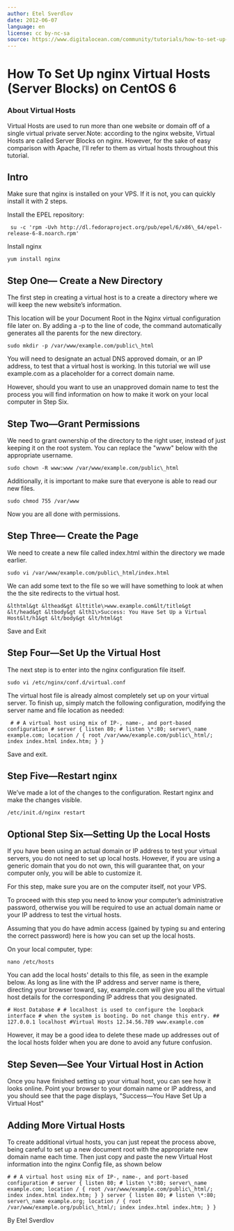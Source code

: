```yaml
---
author: Etel Sverdlov
date: 2012-06-07
language: en
license: cc by-nc-sa
source: https://www.digitalocean.com/community/tutorials/how-to-set-up-nginx-virtual-hosts-server-blocks-on-centos-6
---
```


# How To Set Up nginx Virtual Hosts (Server Blocks) on CentOS 6

### About Virtual Hosts

Virtual Hosts are used to run more than one website or domain off of a single virtual private server.Note: according to the nginx website, Virtual Hosts are called Server Blocks on nginx. However, for the sake of easy comparison with Apache, I'll refer to them as virtual hosts throughout this tutorial.

## Intro

Make sure that nginx is installed on your VPS. If it is not, you can quickly install it with 2 steps.

Install the EPEL repository:

     su -c 'rpm -Uvh http://dl.fedoraproject.org/pub/epel/6/x86\_64/epel-release-6-8.noarch.rpm'

Install nginx

    yum install nginx

## Step One— Create a New Directory

The first step in creating a virtual host is to a create a directory where we will keep the new website’s information.

This location will be your Document Root in the Nginx virtual configuration file later on. By adding a -p to the line of code, the command automatically generates all the parents for the new directory.

    sudo mkdir -p /var/www/example.com/public\_html

You will need to designate an actual DNS approved domain, or an IP address, to test that a virtual host is working. In this tutorial we will use example.com as a placeholder for a correct domain name.

However, should you want to use an unapproved domain name to test the process you will find information on how to make it work on your local computer in Step Six.

## Step Two—Grant Permissions

We need to grant ownership of the directory to the right user, instead of just keeping it on the root system. You can replace the "www" below with the appropriate username.

    sudo chown -R www:www /var/www/example.com/public\_html

Additionally, it is important to make sure that everyone is able to read our new files.

    sudo chmod 755 /var/www

Now you are all done with permissions.

## Step Three— Create the Page

We need to create a new file called index.html within the directory we made earlier.

    sudo vi /var/www/example.com/public\_html/index.html

We can add some text to the file so we will have something to look at when the the site redirects to the virtual host.

    &lthtml&gt &lthead&gt &lttitle\>www.example.com&lt/title&gt &lt/head&gt &ltbody&gt &lth1\>Success: You Have Set Up a Virtual Host&lt/h1&gt &lt/body&gt &lt/html&gt

Save and Exit

## Step Four—Set Up the Virtual Host

The next step is to enter into the nginx configuration file itself.

    sudo vi /etc/nginx/conf.d/virtual.conf

The virtual host file is already almost completely set up on your virtual server. To finish up, simply match the following configuration, modifying the server name and file location as needed:

     # # A virtual host using mix of IP-, name-, and port-based configuration # server { listen 80; # listen \*:80; server\_name example.com; location / { root /var/www/example.com/public\_html/; index index.html index.htm; } } 

Save and exit.

## Step Five—Restart nginx

We’ve made a lot of the changes to the configuration. Restart nginx and make the changes visible.

    /etc/init.d/nginx restart

## Optional Step Six—Setting Up the Local Hosts

If you have been using an actual domain or IP address to test your virtual servers, you do not need to set up local hosts. However, if you are using a generic domain that you do not own, this will guarantee that, on your computer only, you will be able to customize it.

For this step, make sure you are on the computer itself, not your VPS.

To proceed with this step you need to know your computer’s administrative password, otherwise you will be required to use an actual domain name or your IP address to test the virtual hosts.

Assuming that you do have admin access (gained by typing su and entering the correct password) here is how you can set up the local hosts.

On your local computer, type:

    nano /etc/hosts

You can add the local hosts' details to this file, as seen in the example below. As long as line with the IP address and server name is there, directing your browser toward, say, example.com will give you all the virtual host details for the corresponding IP address that you designated.

    # Host Database # # localhost is used to configure the loopback interface # when the system is booting. Do not change this entry. ## 127.0.0.1 localhost #Virtual Hosts 12.34.56.789 www.example.com 

However, it may be a good idea to delete these made up addresses out of the local hosts folder when you are done to avoid any future confusion.

## Step Seven—See Your Virtual Host in Action

Once you have finished setting up your virtual host, you can see how it looks online. Point your browser to your domain name or IP address, and you should see that the page displays, "Success—You Have Set Up a Virtual Host"

## Adding More Virtual Hosts

To create additional virtual hosts, you can just repeat the process above, being careful to set up a new document root with the appropriate new domain name each time. Then just copy and paste the new Virtual Host information into the nginx Config file, as shown below

    # # A virtual host using mix of IP-, name-, and port-based configuration # server { listen 80; # listen \*:80; server\_name example.com; location / { root /var/www/example.com/public\_html/; index index.html index.htm; } } server { listen 80; # listen \*:80; server\_name example.org; location / { root /var/www/example.org/public\_html/; index index.html index.htm; } }

By Etel Sverdlov
